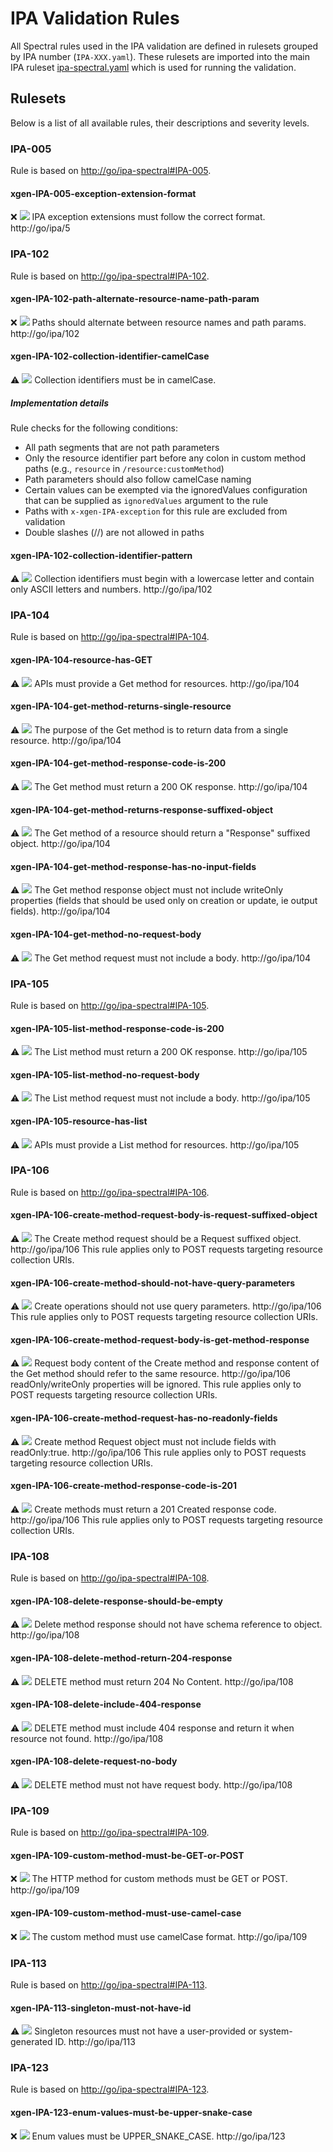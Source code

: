 <!--- NOTE: This README file is generated, please see /scripts/generateRulesetReadme.js --->

# IPA Validation Rules

All Spectral rules used in the IPA validation are defined in rulesets grouped by IPA number (`IPA-XXX.yaml`). These rulesets are imported into the main IPA ruleset [ipa-spectral.yaml](https://github.com/mongodb/openapi/blob/main/tools/spectral/ipa/ipa-spectral.yaml) which is used for running the validation.

## Rulesets

Below is a list of all available rules, their descriptions and severity levels.

### IPA-005

Rule is based on [http://go/ipa-spectral#IPA-005](http://go/ipa-spectral#IPA-005).

#### xgen-IPA-005-exception-extension-format

 ❌ ![](https://img.shields.io/badge/error-red)  IPA exception extensions must follow the correct format. http://go/ipa/5



### IPA-102

Rule is based on [http://go/ipa-spectral#IPA-102](http://go/ipa-spectral#IPA-102).

#### xgen-IPA-102-path-alternate-resource-name-path-param

 ❌ ![](https://img.shields.io/badge/error-red)  Paths should alternate between resource names and path params. http://go/ipa/102

#### xgen-IPA-102-collection-identifier-camelCase

 ⚠️ ![](https://img.shields.io/badge/warning-yellow)  Collection identifiers must be in camelCase.

 ##### Implementation details
 Rule checks for the following conditions:

   - All path segments that are not path parameters
   - Only the resource identifier part before any colon in custom method paths (e.g., `resource` in `/resource:customMethod`)
   - Path parameters should also follow camelCase naming
   - Certain values can be exempted via the ignoredValues configuration that can be supplied as `ignoredValues` 
   argument to the rule
   - Paths with `x-xgen-IPA-exception` for this rule are excluded from validation
   - Double slashes (//) are not allowed in paths


#### xgen-IPA-102-collection-identifier-pattern

 ⚠️ ![](https://img.shields.io/badge/warning-yellow)  Collection identifiers must begin with a lowercase letter and contain only ASCII letters and numbers. http://go/ipa/102



### IPA-104

Rule is based on [http://go/ipa-spectral#IPA-104](http://go/ipa-spectral#IPA-104).

#### xgen-IPA-104-resource-has-GET

 ⚠️ ![](https://img.shields.io/badge/warning-yellow)  APIs must provide a Get method for resources. http://go/ipa/104

#### xgen-IPA-104-get-method-returns-single-resource

 ⚠️ ![](https://img.shields.io/badge/warning-yellow)  The purpose of the Get method is to return data from a single resource. http://go/ipa/104

#### xgen-IPA-104-get-method-response-code-is-200

 ⚠️ ![](https://img.shields.io/badge/warning-yellow)  The Get method must return a 200 OK response. http://go/ipa/104

#### xgen-IPA-104-get-method-returns-response-suffixed-object

 ⚠️ ![](https://img.shields.io/badge/warning-yellow)  The Get method of a resource should return a "Response" suffixed object. http://go/ipa/104

#### xgen-IPA-104-get-method-response-has-no-input-fields

 ⚠️ ![](https://img.shields.io/badge/warning-yellow)  The Get method response object must not include writeOnly properties (fields that should be used only on creation or update, ie output fields). http://go/ipa/104

#### xgen-IPA-104-get-method-no-request-body

 ⚠️ ![](https://img.shields.io/badge/warning-yellow)  The Get method request must not include a body. http://go/ipa/104



### IPA-105

Rule is based on [http://go/ipa-spectral#IPA-105](http://go/ipa-spectral#IPA-105).

#### xgen-IPA-105-list-method-response-code-is-200

 ⚠️ ![](https://img.shields.io/badge/warning-yellow)  The List method must return a 200 OK response. http://go/ipa/105

#### xgen-IPA-105-list-method-no-request-body

 ⚠️ ![](https://img.shields.io/badge/warning-yellow)  The List method request must not include a body. http://go/ipa/105

#### xgen-IPA-105-resource-has-list

 ⚠️ ![](https://img.shields.io/badge/warning-yellow)  APIs must provide a List method for resources. http://go/ipa/105



### IPA-106

Rule is based on [http://go/ipa-spectral#IPA-106](http://go/ipa-spectral#IPA-106).

#### xgen-IPA-106-create-method-request-body-is-request-suffixed-object

 ⚠️ ![](https://img.shields.io/badge/warning-yellow)  The Create method request should be a Request suffixed object. http://go/ipa/106 This rule applies only to POST requests targeting resource collection URIs.

#### xgen-IPA-106-create-method-should-not-have-query-parameters

 ⚠️ ![](https://img.shields.io/badge/warning-yellow)  Create operations should not use query parameters. http://go/ipa/106 This rule applies only to POST requests targeting resource collection URIs.

#### xgen-IPA-106-create-method-request-body-is-get-method-response

 ⚠️ ![](https://img.shields.io/badge/warning-yellow)  Request body content of the Create method and response content of the Get method should refer to the same resource. http://go/ipa/106 readOnly/writeOnly properties will be ignored.   This rule applies only to POST requests targeting resource collection URIs.

#### xgen-IPA-106-create-method-request-has-no-readonly-fields

 ⚠️ ![](https://img.shields.io/badge/warning-yellow)  Create method Request object must not include fields with readOnly:true. http://go/ipa/106 This rule applies only to POST requests targeting resource collection URIs.

#### xgen-IPA-106-create-method-response-code-is-201

 ⚠️ ![](https://img.shields.io/badge/warning-yellow)  Create methods must return a 201 Created response code. http://go/ipa/106 This rule applies only to POST requests targeting resource collection URIs.



### IPA-108

Rule is based on [http://go/ipa-spectral#IPA-108](http://go/ipa-spectral#IPA-108).

#### xgen-IPA-108-delete-response-should-be-empty

 ⚠️ ![](https://img.shields.io/badge/warning-yellow)  Delete method response should not have schema reference to object. http://go/ipa/108

#### xgen-IPA-108-delete-method-return-204-response

 ⚠️ ![](https://img.shields.io/badge/warning-yellow)  DELETE method must return 204 No Content. http://go/ipa/108

#### xgen-IPA-108-delete-include-404-response

 ⚠️ ![](https://img.shields.io/badge/warning-yellow)  DELETE method must include 404 response and return it when resource not found. http://go/ipa/108

#### xgen-IPA-108-delete-request-no-body

 ⚠️ ![](https://img.shields.io/badge/warning-yellow)  DELETE method must not have request body. http://go/ipa/108



### IPA-109

Rule is based on [http://go/ipa-spectral#IPA-109](http://go/ipa-spectral#IPA-109).

#### xgen-IPA-109-custom-method-must-be-GET-or-POST

 ❌ ![](https://img.shields.io/badge/error-red)  The HTTP method for custom methods must be GET or POST. http://go/ipa/109

#### xgen-IPA-109-custom-method-must-use-camel-case

 ❌ ![](https://img.shields.io/badge/error-red)  The custom method must use camelCase format. http://go/ipa/109



### IPA-113

Rule is based on [http://go/ipa-spectral#IPA-113](http://go/ipa-spectral#IPA-113).

#### xgen-IPA-113-singleton-must-not-have-id

 ⚠️ ![](https://img.shields.io/badge/warning-yellow)  Singleton resources must not have a user-provided or system-generated ID. http://go/ipa/113



### IPA-123

Rule is based on [http://go/ipa-spectral#IPA-123](http://go/ipa-spectral#IPA-123).

#### xgen-IPA-123-enum-values-must-be-upper-snake-case

 ❌ ![](https://img.shields.io/badge/error-red)  Enum values must be UPPER_SNAKE_CASE. http://go/ipa/123




